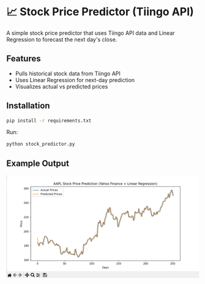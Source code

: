 # 📈 Stock Price Predictor (Tiingo API)

A simple stock price predictor that uses Tiingo API data and Linear Regression to forecast the next day's close.

## Features
- Pulls historical stock data from Tiingo API
- Uses Linear Regression for next-day prediction
- Visualizes actual vs predicted prices

## Installation
```bash
pip install -r requirements.txt
```

Run:
```bash
python stock_predictor.py
```

## Example Output
![Prediction Graph](screenshot.png)
